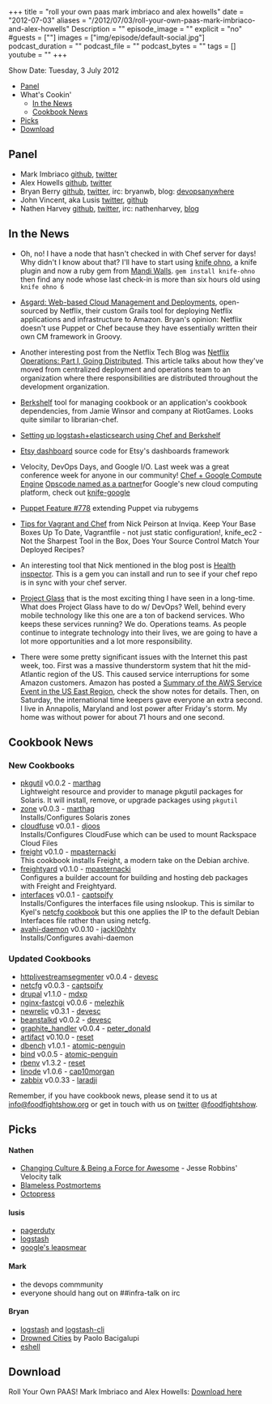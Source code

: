 +++
title = "roll your own paas mark imbriaco and alex howells"
date = "2012-07-03"
aliases = "/2012/07/03/roll-your-own-paas-mark-imbriaco-and-alex-howells"
Description = ""
episode_image = ""
explicit = "no"
#guests = [""]
images = ["img/episode/default-social.jpg"]
podcast_duration = ""
podcast_file = ""
podcast_bytes = ""
tags = []
youtube = ""
+++


Show Date:  Tuesday, 3 July 2012

* [Panel](http://foodfightshow.org/2012/07/roll-your-own-paas-mark-imbriaco-and-alex-howells.html#panel)
* What's Cookin'
  * [In the News](http://foodfightshow.org/2012/07/roll-your-own-paas-mark-imbriaco-and-alex-howells.html#news)
  * [Cookbook News](http://foodfightshow.org/2012/07/roll-your-own-paas-mark-imbriaco-and-alex-howells.html#cookbooks)
* [Picks](http://foodfightshow.org/2012/07/roll-your-own-paas-mark-imbriaco-and-alex-howells.html#picks)
* [Download](http://traffic.libsyn.com/foodfight/ffs19_3.mp3)
<!-- more -->
Panel<a name="panel"></a>
-----

* Mark Imbriaco [github](https://github.com/imbriaco), [twitter](https://twitter.com/#!/markimbriaco/)
* Alex Howells [github](https://github.com/nixgeek), [twitter](https://twitter.com/#!/nixgeek)
* Bryan Berry [github](http://github.com/bryanwb), [twitter](http://twitter.com/bryanwb), irc: bryanwb, blog: [devopsanywhere](http://devopsanywhere.blogspot.com)
* John Vincent, aka Lusis [twitter](https://twitter.com/#!/lusis), [github](https://github.com/lusis    )
* Nathen Harvey [github](http://github.com/nathenharvey), [twitter](http://twitter.com/nathenharvey), irc: nathenharvey, [blog](http://nathenharvey.com)

In the News<a name="news"></a>
-----------

 * Oh, no!  I have a node that hasn't checked in with Chef server for days!  Why didn't I know about that?  I'll have to start using [knife ohno](http://rubygems.org/gems/knife-ohno), a knife plugin and now a ruby gem from [Mandi Walls](http://twitter.com/lnxchk).  `gem install knife-ohno` then find any node whose last check-in is more than six hours old using `knife ohno 6`

 * [Asgard: Web-based Cloud Management and Deployments](http://techblog.netflix.com/2012/06/asgard-web-based-cloud-management-and.html), open-sourced by Netflix, their custom Grails tool for deploying Netflix applications and infrastructure to Amazon. Bryan's opinion: Netflix doesn't use Puppet or Chef because they have essentially written their own CM framework in Groovy.

 * Another interesting post from the Netflix Tech Blog was [Netflix Operations: Part I, Going Distributed](http://techblog.netflix.com/2012/06/netflix-operations-part-i-going.html).  This article talks about how they've moved from centralized deployment and operations team to an organization where there responsibilities are distributed throughout the development organization. 

 * [Berkshelf](http://berkshelf.com/) tool for managing cookbook or an application's cookbook dependencies, from Jamie Winsor and company at RiotGames. Looks quite similar to librarian-chef.

 * [Setting up logstash+elasticsearch using Chef and Berkshelf](http://devopsanywhere.blogspot.it/2012/07/stash-those-logs-set-up-logstash.html)

 * [Etsy dashboard](https://github.com/etsy/dashboard) source code for Etsy's dashboards framework

 *  Velocity, DevOps Days, and Google I/O.  Last week was a great conference week for anyone in our community!  [Chef + Google Compute Engine](http://googledevelopers.blogspot.it/2012/06/google-compute-engine-computing-without.html) [Opscode named as a partner](http://www.opscode.com/press-releases/opscode-announces-integration-with-google-compute-engine/)for Google's new cloud computing platform, check out [knife-google](https://github.com/opscode/knife-google)

 * [Puppet Feature #778](http://projects.puppetlabs.com/issues/7788) extending Puppet via rubygems

 * [Tips for Vagrant and Chef](http://techportal.inviqa.com/2012/06/26/tips-for-vagrant-and-chef/) from Nick Peirson at Inviqa.  Keep Your Base Boxes Up To Date, Vagrantfile - not just static configuration!, knife_ec2 - Not the Sharpest Tool in the Box, Does Your Source Control Match Your Deployed Recipes?

 * An interesting tool that Nick mentioned in the blog post is [Health inspector](http://bmarini.github.com/health_inspector/).  This is a gem you can install and run to see if your chef repo is in sync with your chef server.

 * [Project Glass](https://plus.google.com/111626127367496192147/posts) that is the most exciting thing I have seen in a long-time. What does Project Glass have to do w/ DevOps? Well, behind every mobile technology like this one are a ton of backend services. Who keeps these services running? We do. Operations teams. As people continue to integrate technology into their lives, we are going to have a lot more opportunities and a lot more responsibility.

 * There were some pretty significant issues with the Internet this past week, too.  First was a massive thunderstorm system that hit the mid-Atlantic region of the US.  This caused service interruptions for some Amazon customers.  Amazon has posted a  [Summary of the AWS Service Event in the US East Region](http://aws.amazon.com/message/67457/), check the show notes for details.  Then, on Saturday, the international time keepers gave everyone an extra second. I live in Annapolis, Maryland and lost power after Friday's storm.  My home was without power for about 71 hours and one second.


Cookbook News<a name="cookbooks"></a>
-------------
### New Cookbooks

* [pkgutil](http://community.opscode.com/cookbooks/pkgutil) v0.0.2 - [marthag](http://community.opscode.com/users/marthag)  
Lightweight resource and provider to manage pkgutil packages for Solaris.  It will install, remove, or upgrade packages using `pkgutil`
* [zone](http://community.opscode.com/cookbooks/zone) v0.0.3 - [marthag](http://community.opscode.com/users/marthag)  
Installs/Configures Solaris zones
* [cloudfuse](http://community.opscode.com/cookbooks/cloudfuse) v0.0.1 - [djoos](http://community.opscode.com/users/djoos)  
Installs/Configures CloudFuse which can be used to mount Rackspace Cloud Files
* [freight](http://community.opscode.com/cookbooks/freight) v0.1.0 - [mpasternacki](http://community.opscode.com/users/mpasternacki)  
This cookbook installs Freight, a modern take on the Debian archive.
* [freightyard](http://community.opscode.com/cookbooks/freightyard) v0.1.0 - [mpasternacki](http://community.opscode.com/users/mpasternacki)  
Configures a builder account for building and hosting deb packages with Freight and Freightyard.
* [interfaces](http://community.opscode.com/cookbooks/interfaces) v0.0.1 - [captspify](http://community.opscode.com/users/captspify)  
Installs/Configures the interfaces file using nslookup.  This is similar to Kyel's [netcfg cookbook](http://community.opscode.com/cookbooks/netcfg) but this one applies the IP to the default Debian Interfaces file rather than using netcfg.
* [avahi-daemon](http://community.opscode.com/cookbooks/avahi-daemon) v0.0.10 - [jackl0phty](http://community.opscode.com/users/jackl0phty)  
Installs/Configures avahi-daemon 

### Updated Cookbooks

* [httplivestreamsegmenter](http://community.opscode.com/cookbooks/httplivestreamsegmenter) v0.0.4 - [devesc](http://community.opscode.com/users/devesc)
* [netcfg](http://community.opscode.com/cookbooks/netcfg) v0.0.3 - [captspify](http://community.opscode.com/users/captspify)
* [drupal](http://community.opscode.com/cookbooks/drupal) v1.1.0 - [mdxp](http://community.opscode.com/users/mdxp)
* [nginx-fastcgi](http://community.opscode.com/cookbooks/nginx-fastcgi) v0.0.6 - [melezhik](http://community.opscode.com/users/melezhik)
* [newrelic](http://community.opscode.com/cookbooks/newrelic) v0.3.1 - [devesc](http://community.opscode.com/users/devesc)
* [beanstalkd](http://community.opscode.com/cookbooks/beanstalkd) v0.0.2 - [devesc](http://community.opscode.com/users/devesc)
* [graphite_handler](http://community.opscode.com/cookbooks/graphite_handler) v0.0.4 - [peter_donald](http://community.opscode.com/users/peter_donald)
* [artifact](http://community.opscode.com/cookbooks/artifact) v0.10.0 - [reset](http://community.opscode.com/users/reset)
* [dbench](http://community.opscode.com/cookbooks/dbench) v1.0.1 - [atomic-penguin](http://community.opscode.com/users/atomic-penguin)
* [bind](http://community.opscode.com/cookbooks/bind) v0.0.5 - [atomic-penguin](http://community.opscode.com/users/atomic-penguin)
* [rbenv](http://community.opscode.com/cookbooks/rbenv) v1.3.2 - [reset](http://community.opscode.com/users/reset)
* [linode](http://community.opscode.com/cookbooks/linode) v1.0.6 - [cap10morgan](http://community.opscode.com/users/cap10morgan)
* [zabbix](http://community.opscode.com/cookbooks/zabbix) v0.0.33 - [laradji](http://community.opscode.com/users/laradji)

Remember, if you have cookbook news, please send it to us at [info@foodfightshow.org](mailto:info@foodfightshow.org) or get in touch with us on [twitter](http://twitter.com/foodfightshow) [@foodfightshow](http://twitter.com/foodfightshow).

Picks<a name="picks"></a>
-----

#### Nathen  

* [Changing Culture & Being a Force for Awesome](http://www.youtube.com/watch?v=OU8ihx3nT6I) - Jesse Robbins' Velocity talk
* [Blameless Postmortems](http://www.foodfightshow.org/2012/05/episode-14-live-post-mortem-with-david.html)
* [Octopress](http://octopress.org/)

#### lusis  

* [pagerduty](http://pagerduty.com)
* [logstash](http://logstash.net)
* [google's leapsmear](http://googleblog.blogspot.it/2011/09/time-technology-and-leaping-seconds.html)

#### Mark  

* the devops commmunity
* everyone should hang out on ##infra-talk on irc

#### Bryan  

* [logstash](http://logstash.net) and [logstash-cli](https://github.com/jedi4ever/logstash-cli)
* [Drowned Cities](http://www.amazon.com/The-Drowned-Cities-Paolo-Bacigalupi/dp/0316056243/ref=sr_1_1?s=books&ie=UTF8&qid=1340605354&sr=1-1&keywords=drowned+cities) by Paolo Bacigalupi
* [eshell](http://www.masteringemacs.org/articles/2010/12/13/complete-guide-mastering-eshell/)

Download
--------

Roll Your Own PAAS! Mark Imbriaco and Alex Howells:  [Download here](http://traffic.libsyn.com/foodfight/ffs19_3.mp3)


